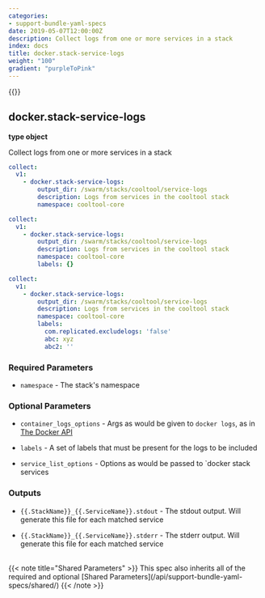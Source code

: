 ```yaml
---
categories:
- support-bundle-yaml-specs
date: 2019-05-07T12:00:00Z
description: Collect logs from one or more services in a stack
index: docs
title: docker.stack-service-logs
weight: "100"
gradient: "purpleToPink"
---
```


{{<legacynotice>}}

## docker.stack-service-logs

**type object**

Collect logs from one or more services in a stack


```yaml
collect:
  v1:
    - docker.stack-service-logs:
        output_dir: /swarm/stacks/cooltool/service-logs
        description: Logs from services in the cooltool stack
        namespace: cooltool-core
```

```yaml
collect:
  v1:
    - docker.stack-service-logs:
        output_dir: /swarm/stacks/cooltool/service-logs
        description: Logs from services in the cooltool stack
        namespace: cooltool-core
        labels: {}
```

```yaml
collect:
  v1:
    - docker.stack-service-logs:
        output_dir: /swarm/stacks/cooltool/service-logs
        description: Logs from services in the cooltool stack
        namespace: cooltool-core
        labels:
          com.replicated.excludelogs: 'false'
          abc: xyz
          abc2: ''
```


### Required Parameters


- `namespace` - The stack's namespace



### Optional Parameters


- `container_logs_options` - Args as would be given to `docker logs`, as in [The Docker API](https://github.com/moby/moby/blob/master/api/types/client.go#L73)


- `labels` - A set of labels that must be present for the logs to be included


- `service_list_options` - Options as would be passed to `docker stack services



### Outputs

    
- `{{.StackName}}_{{.ServiceName}}.stdout` - The stdout output. Will generate this file for each matched service

- `{{.StackName}}_{{.ServiceName}}.stderr` - The stderr output. Will generate this file for each matched service


<br>
{{< note title="Shared Parameters" >}}
This spec also inherits all of the required and optional [Shared Parameters](/api/support-bundle-yaml-specs/shared/)
{{< /note >}}

  